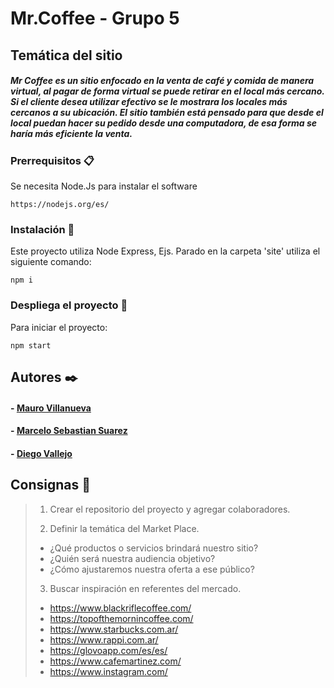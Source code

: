 # Mr.Coffee - Grupo 5

## Temática del sitio

##### Mr Coffee es un sitio enfocado en la venta de café y comida de manera virtual, al pagar de forma virtual se puede retirar en el local más cercano. Si el cliente desea utilizar efectivo se le mostrara los locales más cercanos a su ubicación. El sitio también está pensado para que desde el local puedan hacer su pedido desde una computadora, de esa forma se haría más eficiente la venta.

### Prerrequisitos 📋

Se necesita Node.Js para instalar el software

```
https://nodejs.org/es/
```

### Instalación 🔧

Este proyecto utiliza Node Express, Ejs.
Parado en la carpeta 'site' utiliza el siguiente comando:

```
npm i
```

### Despliega el proyecto 🚀

Para iniciar el proyecto:

```
npm start
```

## Autores ✒️

#### - [Mauro Villanueva](https://github.com/maurovillanueva)

#### - [Marcelo Sebastian Suarez](https://github.com/sebastianszz)

#### - [Diego Vallejo](https://github.com/19diego93)

## Consignas 📄

> 1. Crear el repositorio del proyecto y agregar colaboradores.
>
> 2. Definir la temática del Market Place.
>
> - ¿Qué productos o servicios brindará nuestro sitio?
> - ¿Quién será nuestra audiencia objetivo?
> - ¿Cómo ajustaremos nuestra oferta a ese público?
>
> 3. Buscar inspiración en referentes del mercado.
>
> - <https://www.blackriflecoffee.com/>
> - <https://topofthemornincoffee.com/>
> - <https://www.starbucks.com.ar/>
> - <https://www.rappi.com.ar/>
> - <https://glovoapp.com/es/es/>
> - <https://www.cafemartinez.com/>
> - <https://www.instagram.com/>
